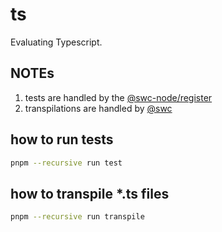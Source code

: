 # ts

Evaluating Typescript.

## NOTEs

1. tests are handled by the [@swc-node/register](https://github.com/Brooooooklyn/swc-node/tree/master/packages/register)
2. transpilations are handled by [@swc](https://github.com/swc-project/swc)

## how to run tests

```bash
pnpm --recursive run test
```

## how to transpile *.ts files

```bash
pnpm --recursive run transpile
```
